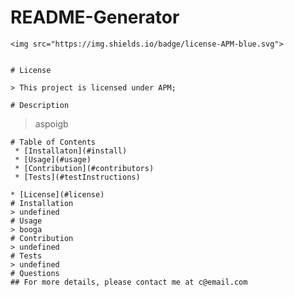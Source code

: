 # README-Generator
    <img src="https://img.shields.io/badge/license-APM-blue.svg">
     
    
    # License 
    
    > This project is licensed under APM;
    
    # Description
   > aspoigb
    
    # Table of Contents
     * [Installaton](#install)
     * [Usage](#usage)
     * [Contribution](#contributors)
     * [Tests](#testInstructions)
    
    * [License](#license)
    # Installation
    > undefined
    # Usage
    > booga
    # Contribution
    > undefined
    # Tests
    > undefined
    # Questions
    ## For more details, please contact me at c@email.com